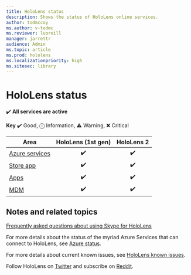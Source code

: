 ```yaml
---
title: HoloLens status
description: Shows the status of HoloLens online services. 
author: todmccoy
ms.author: v-todmc
ms.reviewer: luoreill
manager: jarrettr
audience: Admin
ms.topic: article
ms.prod: hololens
ms.localizationpriority: high
ms.sitesec: library
---
```


# HoloLens status

✔️ **All services are active**

**Key** ✔️ Good, ⓘ Information, ⚠ Warning, ❌ Critical 

Area|HoloLens (1st gen)|HoloLens 2
----|:----:|:----:
[Azure services](https://status.azure.com/status)|✔️|✔️
[Store app](https://www.microsoft.com/store/collections/hlgettingstarted/hololens)|✔️|✔️
[Apps](https://www.microsoft.com/hololens/apps)|✔️|✔️
[MDM](https://docs.microsoft.com/hololens/hololens-enroll-mdm)|✔️|✔️

## Notes and related topics

[Frequently asked questions about using Skype for HoloLens](https://support.skype.com/en/faq/FA34641/frequently-asked-questions-about-using-skype-for-hololens)

For more details about the status of the myriad Azure Services that can connect to HoloLens, see [Azure status](https://azure.microsoft.com/status/).

For more details about current known issues, see [HoloLens known issues](https://docs.microsoft.com/windows/mixed-reality/hololens-known-issues).

Follow HoloLens on [Twitter](https://twitter.com/HoloLens) and subscribe on [Reddit](https://www.reddit.com/r/HoloLens/).
